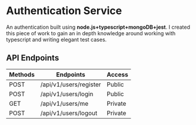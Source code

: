 # Authentication Service

An authentication built using **node.js+typescript+mongoDB+jest**. I created this piece of work to gain an in depth knowledge around working with typescript and writing elegant test cases.

## API Endpoints

| Methods | Endpoints                                         | Access  |
| ------- | -----------------------------------------------   | ------- |
| POST    | /api/v1/users/register                            | Public  |
| POST    | /api/v1/users/login                               | Public  |
| GET    | /api/v1/users/me                                   | Private  |
| POST   | /api/v1/users/logout                               | Private  |
